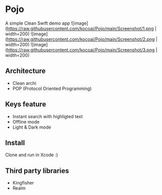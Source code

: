 # Pojo
A simple Clean Swift demo app
![image](https://raw.githubusercontent.com/kocoai/Pojo/main/Screenshot/1.png | width=200)
![image](https://raw.githubusercontent.com/kocoai/Pojo/main/Screenshot/2.png | width=200)
![image](https://raw.githubusercontent.com/kocoai/Pojo/main/Screenshot/3.png | width=200)

## Architecture
- Clean archi
- POP (Protocol Oriented Programming)

## Keys feature
- Instant search with highligted text
- Offline mode
- Light & Dark mode
  

## Install

Clone and run in Xcode :)

## Third party libraries
- Kingfisher
- Realm
